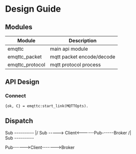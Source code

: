 # Design Guide

## Modules

Module | Description
------ | ------------
emqttc | main api module
emqttc_packet | mqtt packet encode/decode
emqttc_protocol | mqtt protocol process


## API Design

### Connect

```
{ok, C} = emqttc:start_link(MQTTOpts).

```

## Dispatch

Sub ----------
            \|/
Sub -----> Client<------Pub------Broker
            /|\
Sub ----------


Pub------>Client------->Broker





